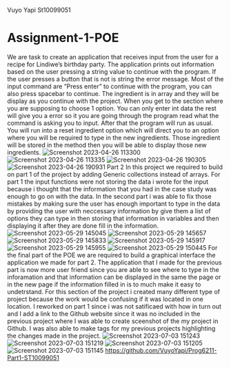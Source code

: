Vuyo Yapi
St10099051
# Assignment-1-POE
We are task to create an application that receives input from the user for a recipe for Lindiwe’s birthday party. The application prints out information based on the user pressing a string value to continue with the program. If the user presses a button that is not is string the error message. Most of the input command are “Press enter” to continue with the program, you can also press spacebar to continue. The ingredient is in array and they will be display as you continue with the project. When you get to the section where you are supposing to choose 1 option. You can only enter int data the rest will give you a error so it you are going through the program read what the command is asking you to input. After that the program will run as usual. You will run into a reset ingredient option which will direct you to an option where you will be required to type in the new ingredients. Those ingredient will be stored in the method then you will be able to display those new ingredients.
![Screenshot 2023-04-26 113300](https://user-images.githubusercontent.com/103922433/234638790-a2163e2b-543c-4fe1-a361-7c7dd8cf1026.png)
![Screenshot 2023-04-26 113335](https://user-images.githubusercontent.com/103922433/234639793-3c2bd4d1-31f2-46da-90f9-79b3b1950b39.png)
![Screenshot 2023-04-26 190305](https://user-images.githubusercontent.com/103922433/234650625-62345c5a-b958-4880-9950-559530a66aea.png)
![Screenshot 2023-04-26 190931](https://user-images.githubusercontent.com/103922433/234651293-3e604e04-7ab9-4659-8808-27886221b87e.png)
Part 2 In this project we required to build on part 1 of the project by adding Generic collections instead of arrays. For part 1 the input functions were not storing the data i wrote for the input because i thought that the information that you had in the case study was enough to go on with the data. In the second part i was able to fix those mistakes by making sure the user has enough important to type in the data by providing the user with neccessary information by give them a list of options they can type in then storing that information in variables and then displaying it after they are done fill in the information.
![Screenshot 2023-05-29 145045](https://github.com/VuyoYapi/Prog6211-Part1-ST10099051/assets/103922433/6cf05fae-98bb-4740-b8ae-0d21a6994017)
![Screenshot 2023-05-29 145657](https://github.com/VuyoYapi/Prog6211-Part1-ST10099051/assets/103922433/2bc50693-56eb-477e-a67a-455600cd96f9)
![Screenshot 2023-05-29 145833](https://github.com/VuyoYapi/Prog6211-Part1-ST10099051/assets/103922433/e9fcde04-76da-4a2e-bdb6-9fe8e53de6ff)
![Screenshot 2023-05-29 145917](https://github.com/VuyoYapi/Prog6211-Part1-ST10099051/assets/103922433/da37d044-9237-44b3-9c39-8feee925720d)
![Screenshot 2023-05-29 145955](https://github.com/VuyoYapi/Prog6211-Part1-ST10099051/assets/103922433/08ad08f9-0ce3-4ae0-9161-3891a01db36c)
![Screenshot 2023-05-29 150445](https://github.com/VuyoYapi/Prog6211-Part1-ST10099051/assets/103922433/71168dbb-f353-473b-b364-4da94dfc654a)
For the final part of the POE we are required to build a graphical interface the application we made for part 2. The application that I made for the previous part is now more user friend since you are able to see where to type in the inforamation and that information can be displayed in the same the page or in the new page if the information filled in is to much make it easy to undetrstand. For this section of the project i created many different type of project because the work would be confusing if it was located in one location. I reworked on part 1 since i was not satificaed with how in turn out and I add a link to the Github website since it was no included in the previous project where I was able to create sceenshot of the my project in Github. I was also able to make tags for my previous projects highlighting the changes made in the project.
![Screenshot 2023-07-03 151243](https://github.com/VuyoYapi/Prog6211-Part1-ST10099051/assets/103922433/1200da4a-7245-4779-b42c-2fb3459996aa)
![Screenshot 2023-07-03 151219](https://github.com/VuyoYapi/Prog6211-Part1-ST10099051/assets/103922433/04e13bd3-3067-4dc7-8446-380f7e4ff33f)
![Screenshot 2023-07-03 151205](https://github.com/VuyoYapi/Prog6211-Part1-ST10099051/assets/103922433/426b785c-5a9a-4cb4-88cc-61dbe99a0d85)
![Screenshot 2023-07-03 151145](https://github.com/VuyoYapi/Prog6211-Part1-ST10099051/assets/103922433/96a9eaf0-2892-491f-8948-16bc91f29cc4)
https://github.com/VuyoYapi/Prog6211-Part1-ST10099051
